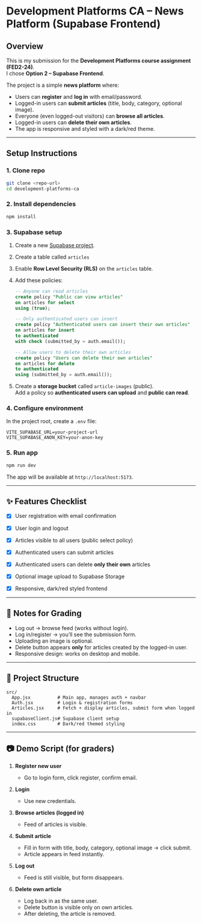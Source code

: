 # Development Platforms CA – News Platform (Supabase Frontend)

## Overview
This is my submission for the **Development Platforms course assignment (FED2-24)**.  
I chose **Option 2 – Supabase Frontend**.  

The project is a simple **news platform** where:
- Users can **register** and **log in** with email/password.
- Logged-in users can **submit articles** (title, body, category, optional image).
- Everyone (even logged-out visitors) can **browse all articles**.
- Logged-in users can **delete their own articles**.
- The app is responsive and styled with a dark/red theme.

---

##  Setup Instructions

### 1. Clone repo
```bash
git clone <repo-url>
cd development-platforms-ca
```

### 2. Install dependencies
```bash
npm install
```

### 3. Supabase setup
1. Create a new [Supabase project](https://supabase.com/).
2. Create a table called `articles`
3. Enable **Row Level Security (RLS)** on the `articles` table.
4. Add these policies:
   ```sql
   -- Anyone can read articles
   create policy "Public can view articles"
   on articles for select
   using (true);

   -- Only authenticated users can insert
   create policy "Authenticated users can insert their own articles"
   on articles for insert
   to authenticated
   with check (submitted_by = auth.email());

   -- Allow users to delete their own articles
   create policy "Users can delete their own articles"
   on articles for delete
   to authenticated
   using (submitted_by = auth.email());
   ```

5. Create a **storage bucket** called `article-images` (public).  
   Add a policy so **authenticated users can upload** and **public can read**.

### 4. Configure environment
In the project root, create a `.env` file:

```
VITE_SUPABASE_URL=your-project-url
VITE_SUPABASE_ANON_KEY=your-anon-key
```

### 5. Run app
```bash
npm run dev
```

The app will be available at `http://localhost:5173`.

---

## ✨ Features Checklist

- [x] User registration with email confirmation  
- [x] User login and logout  
- [x] Articles visible to all users (public select policy)  
- [x] Authenticated users can submit articles  
- [x] Authenticated users can delete **only their own** articles  
- [x] Optional image upload to Supabase Storage  
- [x] Responsive, dark/red styled frontend  


---

## 📝 Notes for Grading
- Log out → browse feed (works without login).  
- Log in/register → you’ll see the submission form.  
- Uploading an image is optional.  
- Delete button appears **only** for articles created by the logged-in user.  
- Responsive design: works on desktop and mobile.  

---

## 📂 Project Structure
```
src/
  App.jsx          # Main app, manages auth + navbar
  Auth.jsx         # Login & registration forms
  Articles.jsx     # Fetch + display articles, submit form when logged in
  supabaseClient.js# Supabase client setup
  index.css        # Dark/red themed styling
```

---

## 📷 Demo Script (for graders)

1. **Register new user**  
   - Go to login form, click register, confirm email.  

2. **Login**  
   - Use new credentials.  

3. **Browse articles (logged in)**  
   - Feed of articles is visible.  

4. **Submit article**  
   - Fill in form with title, body, category, optional image → click submit.  
   - Article appears in feed instantly.  

5. **Log out**  
   - Feed is still visible, but form disappears.  

6. **Delete own article**  
   - Log back in as the same user.  
   - Delete button is visible only on own articles.  
   - After deleting, the article is removed.  

